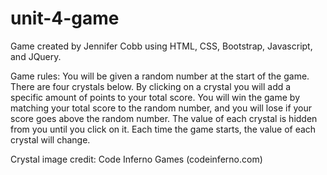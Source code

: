 # unit-4-game

Game created by Jennifer Cobb using HTML, CSS, Bootstrap, Javascript, and JQuery.

Game rules:
You will be given a random number at the start of the game.
There are four crystals below. By clicking on a crystal you will add a specific amount of points to your total score.
You will win the game by matching your total score to the random number, and you will lose if your score goes above the random number.
The value of each crystal is hidden from you until you click on it.
Each time the game starts, the value of each crystal will change.

Crystal image credit: Code Inferno Games (codeinferno.com)
